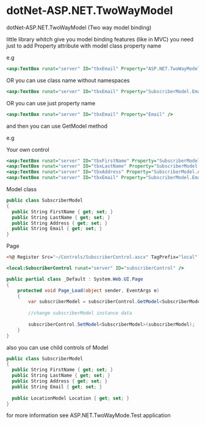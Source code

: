 # dotNet-ASP.NET.TwoWayModel
dotNet-ASP.NET.TwoWayModel (Two way model binding)

little library whitch give you model binding features (like in MVC)
you need just to add Property attribute with model class property name

e.g
```asp
<asp:TextBox runat="server" ID="tbxEmail" Property="ASP.NET.TwoWayModel.Test.WebApp.Models.SubscriberModel.Email" />
```
OR you can use class name without namespaces
```asp
<asp:TextBox runat="server" ID="tbxEmail" Property="SubscriberModel.Email" />
```
OR you can use just property name
```asp
<asp:TextBox runat="server" ID="tbxEmail" Property="Email" />
```

and then you can use GetModel method

e.g

Your own control
```asp
<asp:TextBox runat="server" ID="tbxFirstName" Property="SubscriberModel.FirstName" />
<asp:TextBox runat="server" ID="tbxLastName" Property="SubscriberModel.LastName" />
<asp:TextBox runat="server" ID="tbxAddress" Property="SubscriberModel.Address" />
<asp:TextBox runat="server" ID="tbxEmail" Property="SubscriberModel.Email" />
```

Model class
```csharp
public class SubscriberModel
{
  public String FirstName { get; set; }
  public String LastName { get; set; }
  public String Address { get; set; }
  public String Email { get; set; }
}
```

Page 
```asp
<%@ Register Src="~/Controls/SubscriberControl.ascx" TagPrefix="local" TagName="SubscriberControl" %>

<local:SubscriberControl runat="server" ID="subscriberControl" />
```

```csharp
public partial class _Default : System.Web.UI.Page
{
    protected void Page_Load(object sender, EventArgs e)
    {
        var subscriberModel = subscriberControl.GetModel<SubscriberModel>();
        
        //change subscriberModel instance data
        
        subscriberControl.SetModel<SubscriberModel>(subscriberModel);
    }
}
```

also you can use child controls of Model
```csharp
public class SubscriberModel
{
  public String FirstName { get; set; }
  public String LastName { get; set; }
  public String Address { get; set; }
  public String Email { get; set; }
  
  public LocationModel Location { get; set; }
}
```

for more information see ASP.NET.TwoWayMode.Test application
